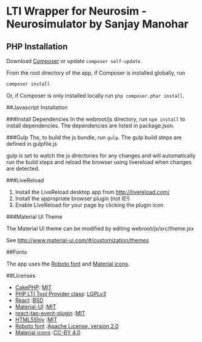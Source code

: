 # LTI Wrapper for Neurosim - Neurosimulator by Sanjay Manohar

## PHP Installation

Download [Composer](http://getcomposer.org/doc/00-intro.md) or update `composer self-update`.

From the root directory of the app, if Composer is installed globally, run
```bash
composer install
```

Or, if Composer is only installed locally run `php composer.phar install`.

##Javascript Installation

###Install Dependencies
In the webroot/js directory, run `npm install` to install dependencies.
The dependencies are listed in package.json.

###Gulp
The, to build the js bundle, run `gulp`. The gulp build steps are defined in 
gulpfile.js

gulp is set to watch the js directories for any changes and will automatically
run the build steps and reload the browser using livereload when changes are 
detected. 

###LiveReload

1. Install the LiveReload desktop app from http://livereload.com/
2. Install the appropriate browser plugin (not IE!)
3. Enable LiveReload for your page by clicking the plugin icon

###Material UI Theme

The Material UI theme can be modified by editing webroot/js/src/theme.jsx

See http://www.material-ui.com/#/customization/themes

##Fonts

The app uses the [Roboto font](https://www.google.com/fonts/specimen/Roboto) 
and [Material icons](https://design.google.com/icons/).

##Licenses
* [CakePHP](http://cakephp.org/): [MIT](https://github.com/cakephp/cakephp/blob/master/LICENSE.txt)
* [PHP LTI Tool Provider class](http://www.spvsoftwareproducts.com/php/lti_tool_provider/): [LGPLv3](http://www.gnu.org/licenses/lgpl.html)
* [React](https://facebook.github.io/react) :[BSD](https://github.com/facebook/react/blob/master/LICENSE)
* [Material-UI](http://www.material-ui.com/) :[MIT](https://github.com/callemall/material-ui/blob/master/LICENSE)
* [react-tap-event-plugin](https://github.com/zilverline/react-tap-event-plugin) :[MIT](https://github.com/zilverline/react-tap-event-plugin/blob/master/LICENSE)
* [HTML5Shiv](https://github.com/aFarkas/html5shiv) :[MIT](https://github.com/aFarkas/html5shiv/blob/master/MIT%20and%20GPL2%20licenses.md)
* [Roboto font](https://www.google.com/fonts/specimen/Roboto) :[Apache License, version 2.0](http://www.apache.org/licenses/LICENSE-2.0.html)
* [Material icons](https://design.google.com/icons/) :[CC-BY 4.0](https://creativecommons.org/licenses/by/4.0/)
